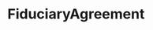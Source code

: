 # FiduciaryAgreement   

<script src="https://unpkg.com/@stoplight/elements/web-components.min.js"></script>
<link rel="stylesheet" href="https://unpkg.com/@stoplight/elements/styles.min.css">

<elements-api
  apiDescriptionUrl="FiduciaryAgreement.yaml"
  layout="sidebar"
  router="hash"
  hideTryIt="false"
  hideSchemas="false"
  hideInternal="false"
/>
